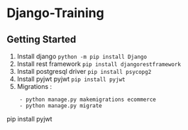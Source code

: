 # Django-Training

## Getting Started

1. Install django `python -m pip install Django`
2. Install rest framework `pip install djangorestframework`
3. Install postgresql driver `pip install psycopg2`
4. Install pyjwt pyjwt `pip install pyjwt`
5. Migrations :
````
    - python manage.py makemigrations ecommerce
    - python manage.py migrate
````
pip install pyjwt